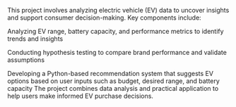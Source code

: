 This project involves analyzing electric vehicle (EV) data to uncover insights and support consumer decision-making. Key components include:

Analyzing EV range, battery capacity, and performance metrics to identify trends and insights

Conducting hypothesis testing to compare brand performance and validate assumptions

Developing a Python-based recommendation system that suggests EV options based on user inputs such as budget, desired range, and battery capacity
The project combines data analysis and practical application to help users make informed EV purchase decisions.
